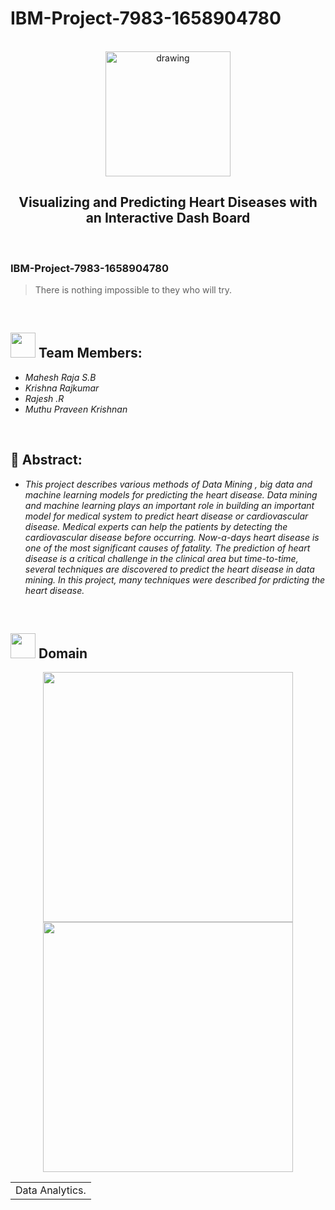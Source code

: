 # IBM-Project-7983-1658904780
<br>
<div align="center">
<img src="https://upload.wikimedia.org/wikipedia/commons/5/51/IBM_logo.svg"  align="center" alt="drawing" width="200" />
  <h2 align="center"> Visualizing and Predicting Heart Diseases with an Interactive Dash Board <br></h2>

  </div>
 <br> 
 <h3>IBM-Project-7983-1658904780</h3>  
    
    
> There is nothing impossible to they who will try.  
<br>
  

<h2><img src="https://raw.githubusercontent.com/Tarikul-Islam-Anik/Animated-Fluent-Emojis/master/Emojis/People%20with%20professions/Man%20Technologist%20Light%20Skin%20Tone.png" width="40px"> Team Members: </h2> 
<ul><i>
  <li> Mahesh Raja S.B </li>
  <li> Krishna Rajkumar </li>
  <li> Rajesh .R </li>
  <li> Muthu Praveen Krishnan </li>
  </i>
  </ul>
<br>
<h2>📃 Abstract:</h2><i>
<ul>
<li>This project describes  various methods of Data Mining , big data
    and machine learning models for predicting the heart disease. Data mining and
    machine learning plays an important role in building an important model for
    medical system to predict heart disease or cardiovascular disease. Medical
    experts can help the patients by detecting the cardiovascular disease before
    occurring. Now-a-days heart disease is one of the most significant causes of
    fatality. The prediction of heart disease is a critical challenge in the clinical area
    but time-to-time, several techniques are discovered to predict the heart disease
    in data mining. In this project, many techniques were described for prdicting the heart disease.</li>
  </i>
  </ul>
<br>
  
  <h2><img src="https://raw.githubusercontent.com/Tarikul-Islam-Anik/Animated-Fluent-Emojis/master/Emojis/Travel%20and%20places/Rocket.png" width="40px"> Domain</h2>

<p float="middle" align="center">
    <img src="https://raw.githubusercontent.com/blurred-machine/blurred-machine/master/animation.gif" width=400>
    <img src="https://miro.medium.com/max/1400/0*7-8r0x-nRpuJm7bw.gif" width=400>
</p>
<div align="center">
<table> 
  <tr>
    <td>Data Analytics.</td>
  </tr>
 </table>

  </div>
 <br>


